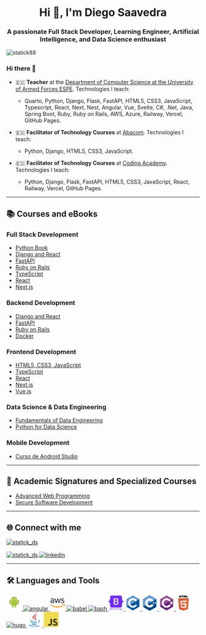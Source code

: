 <h1 align="center">Hi 👋, I'm Diego Saavedra</h1>
<h3 align="center">
A passionate Full Stack Developer, Learning Engineer, Artificial Intelligence, and Data Science enthusiast
</h3>

<p align="left">
  <img src="https://komarev.com/ghpvc/?username=statick88&label=Profile%20views&color=0e75b6&style=flat" alt="statick88" />
</p>

### Hi there 👋

- 🇪🇨 **Teacher** at the [Department of Computer Science at the University of Armed Forces ESPE](https://dcco.espe.edu.ec/). Technologies I teach: 
  - Quarto, Python, Django, Flask, FastAPI, HTML5, CSS3, JavaScript, Typescript, React, Next, Nest, Angular, Vue, Svelte, C#, .Net, Java, Spring Boot, Ruby, Ruby on Rails, AWS, Azure, Railway, Vercel, GitHub Pages.
  
- 🇪🇨 **Facilitator of Technology Courses** at [Abacom](https://abacom.edu.ec/). Technologies I teach:
  - Python, Django, HTML5, CSS3, JavaScript.
  
- 🇪🇨 **Facilitator of Technology Courses** at [Coding Academy](https://codingsacademy.com/). Technologies I teach:
  - Python, Django, Flask, FastAPI, HTML5, CSS3, JavaScript, React, Railway, Vercel, GitHub Pages.

---

## 📚 Courses and eBooks

### Full Stack Development
- [Python Book](https://statick88.github.io/Course_of_python/)
- [Django and React](https://statick88.github.io/course_of_django_and_react/)
- [FastAPI](https://statick88.github.io/course_of_FastAPI/)
- [Ruby on Rails](https://statick88.github.io/course_of_ruby_on_rails/)
- [TypeScript](https://statick88.github.io/course_of_typescript/)
- [React](https://statick88.github.io/course_of_react/)
- [Next.js](https://statick88.github.io/course_of_next/)

### Backend Development
- [Django and React](https://statick88.github.io/course_of_django_and_react/)
- [FastAPI](https://statick88.github.io/course_of_FastAPI/)
- [Ruby on Rails](https://statick88.github.io/course_of_ruby_on_rails/)
- [Docker](https://statick88.github.io/course_docker/)

### Frontend Development
- [HTML5, CSS3, JavaScript](https://statick88.github.io/programming_basics)
- [TypeScript](https://statick88.github.io/course_of_typescript/)
- [React](https://statick88.github.io/course_of_react/)
- [Next.js](https://statick88.github.io/course_of_next/)
- [Vue.js](https://statick88.github.io/course_of_vuejs/)

### Data Science & Data Engineering
- [Fundamentals of Data Engineering](https://statick88.github.io/book_fundamentos_dataEngineer/)
- [Python for Data Science](https://statick88.github.io/course_of_python/)

### Mobile Development
- [Curso de Android Studio](https://statick88.github.io/Course_of_Android_Studio/)

---

## 🚀 Academic Signatures and Specialized Courses

- [Advanced Web Programming](https://statick88.github.io/programacionWebAvanzada/)
- [Secure Software Development](https://statick88.github.io/desarrollo-software-seguro/)

---

## 🌐 Connect with me

<p align="left">
  <a href="https://twitter.com/statick_ds" target="blank">
    <img src="https://img.shields.io/twitter/follow/statick_ds?logo=twitter&style=for-the-badge" alt="statick_ds" />
  </a>
</p>

<a href="https://twitter.com/statick_ds" target="blank">
  <img align="center" src="https://raw.githubusercontent.com/rahuldkjain/github-profile-readme-generator/master/src/images/icons/Social/twitter.svg" alt="statick_ds" height="30" width="40" />
</a>
<a href="https://linkedin.com/in/diego-saavedra-developer" target="blank">
  <img align="center" src="https://raw.githubusercontent.com/rahuldkjain/github-profile-readme-generator/master/src/images/icons/Social/linked-in-alt.svg" alt="linkedin" height="30" width="40" />
</a>

---

## 🛠️ Languages and Tools

<p align="left">
  <a href="https://developer.android.com" target="_blank" rel="noreferrer">
    <img src="https://raw.githubusercontent.com/devicons/devicon/master/icons/android/android-original-wordmark.svg" alt="android" width="40" height="40" />
  </a>
  <a href="https://angular.io" target="_blank" rel="noreferrer">
    <img src="https://angular.io/assets/images/logos/angular/angular.svg" alt="angular" width="40" height="40" />
  </a>
  <a href="https://aws.amazon.com" target="_blank" rel="noreferrer">
    <img src="https://raw.githubusercontent.com/devicons/devicon/master/icons/amazonwebservices/amazonwebservices-original-wordmark.svg" alt="aws" width="40" height="40" />
  </a>
  <a href="https://babeljs.io/" target="_blank" rel="noreferrer">
    <img src="https://www.vectorlogo.zone/logos/babeljs/babeljs-icon.svg" alt="babel" width="40" height="40" />
  </a>
  <a href="https://www.gnu.org/software/bash/" target="_blank" rel="noreferrer">
    <img src="https://www.vectorlogo.zone/logos/gnu_bash/gnu_bash-icon.svg" alt="bash" width="40" height="40" />
  </a>
  <a href="https://getbootstrap.com" target="_blank" rel="noreferrer">
    <img src="https://raw.githubusercontent.com/devicons/devicon/master/icons/bootstrap/bootstrap-plain-wordmark.svg" alt="bootstrap" width="40" height="40" />
  </a>
  <a href="https://www.cprogramming.com/" target="_blank" rel="noreferrer">
    <img src="https://raw.githubusercontent.com/devicons/devicon/master/icons/c/c-original.svg" alt="c" width="40" height="40" />
  </a>
  <a href="https://www.w3schools.com/cpp/" target="_blank" rel="noreferrer">
    <img src="https://raw.githubusercontent.com/devicons/devicon/master/icons/cplusplus/cplusplus-original.svg" alt="cplusplus" width="40" height="40" />
  </a>
  <a href="https://www.w3schools.com/cs/" target="_blank" rel="noreferrer">
    <img src="https://raw.githubusercontent.com/devicons/devicon/master/icons/csharp/csharp-original.svg" alt="csharp" width="40" height="40" />
  </a>
  <a href="https://www.w3.org/html/" target="_blank" rel="noreferrer">
    <img src="https://raw.githubusercontent.com/devicons/devicon/master/icons/html5/html5-original-wordmark.svg" alt="html5" width="40" height="40" />
  </a>
  <a href="https://gohugo.io/" target="_blank" rel="noreferrer">
    <img src="https://api.iconify.design/logos-hugo.svg" alt="hugo" width="40" height="40" />
  </a>
  <a href="https://www.java.com" target="_blank" rel="noreferrer">
    <img src="https://raw.githubusercontent.com/devicons/devicon/master/icons/java/java-original.svg" alt="java" width="40" height="40" />
  </a>
  <a href="https://developer.mozilla.org/en-US/docs/Web/JavaScript" target="_blank" rel="noreferrer">
    <img src="https://raw.githubusercontent.com/devicons/devicon/master/icons/javascript/javascript-original.svg" alt="javascript" width="40" height="40" />
  </a>
  <!-- Add more tools and languages as needed -->
</p>

